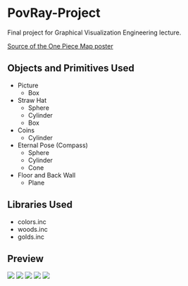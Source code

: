 # PovRay-Project

Final project for Graphical Visualization Engineering lecture.

[Source of the One Piece Map poster](https://onepiece.fandom.com/wiki/East_Blue?file=East_Blue_Infobox.png) 

## Objects and Primitives Used
- Picture
  - Box
- Straw Hat
  - Sphere
  - Cylinder
  - Box
- Coins
  - Cylinder
- Eternal Pose (Compass)
  - Sphere
  - Cylinder
  - Cone
- Floor and Back Wall
  - Plane
 
## Libraries Used
- colors.inc
- woods.inc
- golds.inc

## Preview
![](https://raw.githubusercontent.com/ahmadzaki2975/PovRay-Project/main/480179-AhmadZakiAkmal-Printscreen1.png)
![](https://raw.githubusercontent.com/ahmadzaki2975/PovRay-Project/main/480179-AhmadZakiAkmal-Printscreen2.png)
![](https://raw.githubusercontent.com/ahmadzaki2975/PovRay-Project/main/480179-AhmadZakiAkmal-Printscreen3.png)
![](https://raw.githubusercontent.com/ahmadzaki2975/PovRay-Project/main/480179-AhmadZakiAkmal-Printscreen4.png)
![](https://raw.githubusercontent.com/ahmadzaki2975/PovRay-Project/main/480179-AhmadZakiAkmal-Printscreen5.png)
